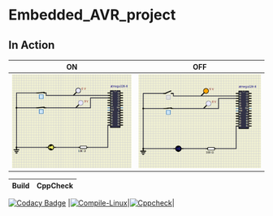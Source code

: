 # Embedded_AVR_project

## In Action

|ON|OFF|
|----|-----|
|![ON](Simulation/ON.PNG)|![OFF](Simulation/OFF.PNG)|



|Build|CppCheck| 
|---------|------|
[![Codacy Badge](https://api.codacy.com/project/badge/Grade/3665654f15f94fd59030fe1d9f13e8b1)](https://app.codacy.com/gh/Lahari-1999/Embedded_AVR_project?utm_source=github.com&utm_medium=referral&utm_content=Lahari-1999/Embedded_AVR_project&utm_campaign=Badge_Grade_Settings)
|[![Compile-Linux](https://github.com/Lahari-1999/Embedded_AVR_project/actions/workflows/compile.yml/badge.svg)](https://github.com/Lahari-1999/Embedded_AVR_project/actions/workflows/compile.yml)|[![Cppcheck](https://github.com/Lahari-1999/Embedded_AVR_project/actions/workflows/CodeQuality.yml/badge.svg)](https://github.com/Lahari-1999/Embedded_AVR_project/actions/workflows/CodeQuality.yml)|

